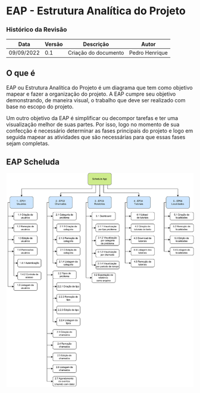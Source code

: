 # EAP - Estrutura Analítica do Projeto

### Histórico da Revisão
| Data       | Versão | Descrição                    | Autor                   |
| ---------- | ------ | ---------------------------- | ----------------------- |
| 09/09/2022 | 0.1    | Criação do documento         | Pedro Henrique          |

## O que é

EAP ou Estrutura Analítica do Projeto é um diagrama que tem como objetivo mapear e fazer a organização do projeto. A EAP cumpre seu objetivo demonstrando, de maneira visual, o trabalho que deve ser realizado com base no escopo do projeto.

Um outro objetivo da EAP é simplificar ou decompor tarefas e ter uma visualização melhor de suas partes. Por isso, logo no momento de sua confecção é necessário determinar as fases principais do projeto e logo em seguida mapear as atividades que são necessárias para que essas fases sejam completas. 

## EAP Scheluda

![](../images/EAP.svg)

